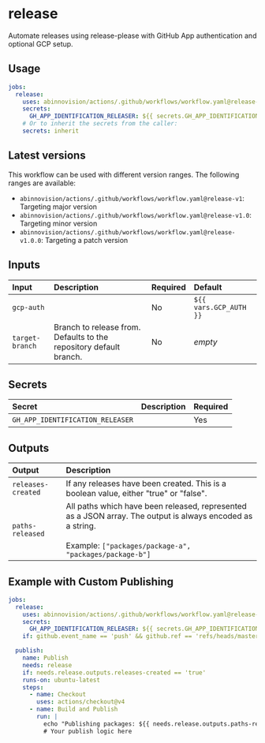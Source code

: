 # release

Automate releases using release-please with GitHub App authentication and optional GCP setup.

## Usage

[//]: # "x-release-please-start-major"

```yaml
jobs:
  release:
    uses: abinnovision/actions/.github/workflows/workflow.yaml@release-v1
    secrets:
      GH_APP_IDENTIFICATION_RELEASER: ${{ secrets.GH_APP_IDENTIFICATION_RELEASER }}
    # Or to inherit the secrets from the caller:
    secrets: inherit
```

[//]: # "x-release-please-end"

## Latest versions

This workflow can be used with different version ranges. The following ranges are available:

- `abinnovision/actions/.github/workflows/workflow.yaml@release-v1`: Targeting major version <!-- x-release-please-major -->
- `abinnovision/actions/.github/workflows/workflow.yaml@release-v1.0`: Targeting minor version <!-- x-release-please-minor -->
- `abinnovision/actions/.github/workflows/workflow.yaml@release-v1.0.0`: Targeting a patch version <!-- x-release-please-version -->

## Inputs

| Input           | Description                                                        | Required | Default                |
| :-------------- | :----------------------------------------------------------------- | :------- | :--------------------- |
| `gcp-auth`      |                                                                    | No       | `${{ vars.GCP_AUTH }}` |
| `target-branch` | Branch to release from. Defaults to the repository default branch. | No       | _empty_                |

## Secrets

| Secret                           | Description | Required |
| :------------------------------- | :---------- | :------- |
| `GH_APP_IDENTIFICATION_RELEASER` |             | Yes      |

## Outputs

| Output             | Description                                                                                                                                                               |
| :----------------- | :------------------------------------------------------------------------------------------------------------------------------------------------------------------------ |
| `releases-created` | If any releases have been created. This is a boolean value, either "true" or "false".                                                                                     |
| `paths-released`   | All paths which have been released, represented as a JSON array. The output is always encoded as a string.<br><br>Example: `["packages/package-a", "packages/package-b"]` |

## Example with Custom Publishing

```yaml
jobs:
  release:
    uses: abinnovision/actions/.github/workflows/workflow.yaml@release-v1
    secrets:
      GH_APP_IDENTIFICATION_RELEASER: ${{ secrets.GH_APP_IDENTIFICATION_RELEASER }}
    if: github.event_name == 'push' && github.ref == 'refs/heads/master'

  publish:
    name: Publish
    needs: release
    if: needs.release.outputs.releases-created == 'true'
    runs-on: ubuntu-latest
    steps:
      - name: Checkout
        uses: actions/checkout@v4
      - name: Build and Publish
        run: |
          echo "Publishing packages: ${{ needs.release.outputs.paths-released }}"
          # Your publish logic here
```
